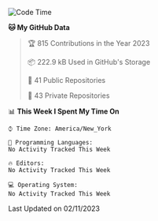 <!--START_SECTION:waka-->
![Code Time](http://img.shields.io/badge/Code%20Time-225%20hrs%2021%20mins-blue)

**🐱 My GitHub Data** 

> 🏆 815 Contributions in the Year 2023
 > 
> 📦 222.9 kB Used in GitHub's Storage 
 > 
> 📜 41 Public Repositories 
 > 
> 🔑 43 Private Repositories  
 > 
📊 **This Week I Spent My Time On** 

```text
⌚︎ Time Zone: America/New_York

💬 Programming Languages: 
No Activity Tracked This Week

🔥 Editors: 
No Activity Tracked This Week

💻 Operating System: 
No Activity Tracked This Week

```


 Last Updated on 02/11/2023
<!--END_SECTION:waka-->